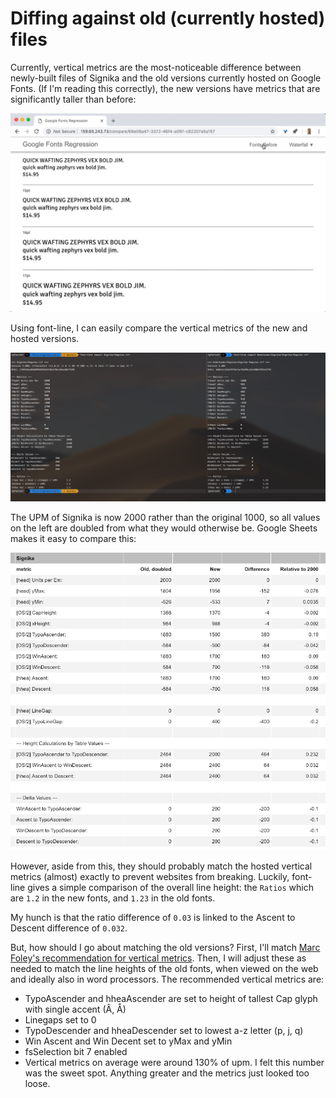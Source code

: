 # Diffing against old (currently hosted) files

Currently, vertical metrics are the most-noticeable difference between newly-built files of Signika and the old versions currently hosted on Google Fonts. (If I'm reading this correctly), the new versions have metrics that are significantly taller than before:

![](assets/vert_metrics-diff.gif)

Using font-line, I can easily compare the vertical metrics of the new and hosted versions. 

![](assets/2018-12-17-15-49-03.png)

The UPM of Signika is now 2000 rather than the original 1000, so all values on the left are doubled from what they would otherwise be. Google Sheets makes it easy to compare this:

![](assets/2018-12-17-17-13-38.png)

However, aside from this, they should probably match the hosted vertical metrics (almost) exactly to prevent websites from breaking. Luckily, font-line gives a simple comparison of the overall line height: the `Ratios` which are `1.2` in the new fonts, and `1.23` in the old fonts.

My hunch is that the ratio difference of `0.03` is linked to the Ascent to Descent difference of `0.032`. 

But, how should I go about matching the old versions? First, I'll match [Marc Foley's recommendation for vertical metrics](https://github.com/googlefonts/fontbakery/issues/2164#issuecomment-436595886). Then, I will adjust these as needed to match the line heights of the old fonts, when viewed on the web and ideally also in word processors. The recommended vertical metrics are:

- TypoAscender and hheaAscender are set to height of tallest Cap glyph with single accent (Â, Å)
- Linegaps set to 0
- TypoDescender and hheaDescender set to lowest a-z letter (p, j, q)
- Win Ascent and Win Decent set to yMax and yMin
- fsSelection bit 7 enabled
- Vertical metrics on average were around 130% of upm. I felt this number was the sweet spot. Anything greater and the metrics just looked too loose.